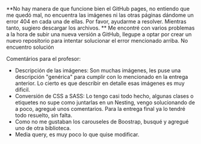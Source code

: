 **No hay manera de que funcione bien el GitHub pages, no entiendo que me quedó mal, no encuentra las imágenes ni las otras páginas dándome un error 404 en cada una de ellas. Por favor, ayudarme a resolver. Mientras tanto, sugiero descargar los archivos.
**
Me encontré con varios problemas a la hora de subir una nueva versión a GitHub, llegupe a optar por crear un nuevo repositorio para intentar solucionar el error mencionado arriba. No encuentro solución

Comentários para el profesor:
- Descripción de las imágenes: Son muchas imágenes, les puse una descripción "genérica" para cumplir con lo mencionado en la entrega anterior. Lo cierto es que describir en detalle esas imágenes es muy dificil.
- Conversión de CSS a SASS: Lo tengo casi todo hecho, algunas clases o etiquetes no supe como juntarlas en un Nesting, vengo solucionando de a poco, agregué unos comentarios. Para la entrega final ya lo tendré todo resuelto, sin falta.
- Como no me gustaban los carouseles de Boostrap, busqué y agregué uno de otra biblioteca.
- Media query, es muy poco lo que quise modificar.
  
